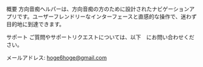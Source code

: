 概要
方向音痴ヘルパーは、方向音痴の方のために設計されたナビゲーションアプリです。ユーザーフレンドリーなインターフェースと直感的な操作で、迷わず目的地に到達できます。

サポート
ご質問やサポートリクエストについては、以下　にお問い合わせください。

メールアドレス: hoge6hoge@gmail.com
